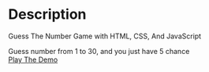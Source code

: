 # Description
Guess The Number Game with HTML, CSS, And JavaScript

Guess number from 1 to 30, and you just have 5 chance \
[Play The Demo](https://guess-the-number.netlify.app)
